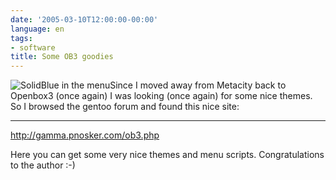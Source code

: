 ```yaml
---
date: '2005-03-10T12:00:00-00:00'
language: en
tags:
- software
title: Some OB3 goodies
---
```



<img src="http://www.zerokspot.com/uploads/gammaob3.jpg" alt="SolidBlue in the menu" class="left"/>Since I moved away from Metacity back to Openbox3 (once again) I was looking (once again) for some nice themes. So I browsed the gentoo forum and found this nice site:

-------------------------------



<http://gamma.pnosker.com/ob3.php>



Here you can get some very nice themes and menu scripts.  Congratulations to the author :-)